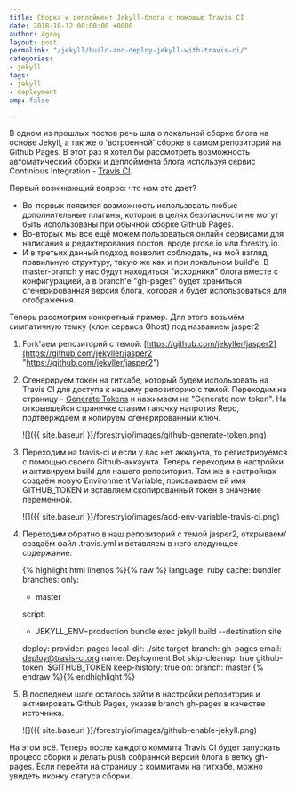 ```yaml
---
title: Сборка и деплоймент Jekyll-блога с помощью Travis CI
date: 2018-10-12 00:00:00 +0000
author: 4gray
layout: post
permalink: "/jekyll/build-and-deploy-jekyll-with-travis-ci/"
categories:
- jekyll
tags:
- jekyll
- deployment
amp: false

---
```

В одном из прошлых постов речь шла о локальной сборке блога на основе Jekyll, а так же о 'встроенной' сборке в самом репозиторий на Github Pages. В этот раз я хотел бы рассмотреть возможность автоматический сборки и деплоймента блога используя сервис Continious Integration - [Travis CI](https://travis-ci.org/).

Первый возникающий вопрос: что нам это дает?

* Во-первых появится возможность использовать любые дополнительные плагины, которые в целях безопасности не могут быть использованы при обычной сборке GitHub Pages.
* Во-вторых мы все ещё можем пользоваться онлайн сервисами для написания и редактирования постов, вроде prose.io или forestry.io.
* И в третьих данный подход позволит соблюдать, на мой взгляд, правильную структуру, такую же как и при локальном build'е. В master-branch у нас будут находиться "исходники" блога вместе с конфигурацией, а в branch'е "gh-pages" будет храниться сгенерированная версия блога, которая и будет использоваться для отображения.

Теперь рассмотрим конкретный пример. Для этого возьмём симпатичную темку (клон сервиса Ghost) под названием jasper2.

1. Fork'аем репозиторий с темой: [https://github.com/jekyller/jasper2](https://github.com/jekyller/jasper2 "https://github.com/jekyller/jasper2")
2. Сгенерируем токен на гитхабе, который будем использовать на Travis CI для доступа к нашему репозиторию с темой. Переходим на страницу - [Generate Tokens](https://github.com/settings/tokens "https://github.com/settings/tokens") и нажимаем на "Generate new token". На открывшейся страничке ставим галочку напротив Repo, подтверждаем и копируем сгенерированный ключ.

   ![]({{ site.baseurl }}/forestryio/images/github-generate-token.png)
3. Переходим на travis-ci и если у вас нет аккаунта, то регистрируемся с помощью своего Github-аккаунта. Теперь переходим в настройки и активируем build для нашего репозитория. Там же в настройках создаём новую Environment Variable, присваиваем ей имя GITHUB_TOKEN и вставляем скопированный токен в значение переменной.

   ![]({{ site.baseurl }}/forestryio/images/add-env-variable-travis-ci.png)
4. Переходим обратно в наш репозиторий с темой jasper2, открываем/создаём файл .travis.yml и вставляем в него следующее содержание:

   {% highlight html linenos %}{% raw %}
   language: ruby
   cache: bundler
   branches:
   only:
    - master

   script:
    - JEKYLL_ENV=production bundle exec jekyll build --destination site

   deploy:
      provider: pages
      local-dir: ./site
      target-branch: gh-pages
      email: deploy@travis-ci.org
      name: Deployment Bot
      skip-cleanup: true
      github-token: $GITHUB_TOKEN
      keep-history: true
   on:
   branch: master
   {% endraw %}{% endhighlight %}
   
5. В последнем шаге осталось зайти в настройки репозитория и активировать Github Pages, указав branch gh-pages в качестве источника.

   ![]({{ site.baseurl }}/forestryio/images/github-enable-jekyll.png)

На этом всё. Теперь после каждого коммита Travis CI будет запускать процесс сборки и делать push собранной версий блога в ветку gh-pages. Если перейти на страницу с коммитами на гитхабе, можно увидеть иконку статуса сборки.
